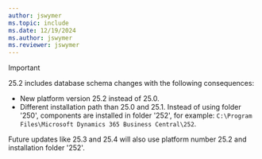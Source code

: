 ```yaml
---
author: jswymer
ms.topic: include
ms.date: 12/19/2024
ms.author: jswymer
ms.reviewer: jswymer
---
```

> [!IMPORTANT]
> 25.2 includes database schema changes with the following consequences:
>
> - New platform version 25.2 instead of 25.0.
> - Different installation path than 25.0 and 25.1. Instead of using folder '250', components are installed in folder '252', for example: `C:\Program Files\Microsoft Dynamics 365 Business Central\252`.
>
> Future updates like 25.3 and 25.4 will also use platform number 25.2 and installation folder '252'.